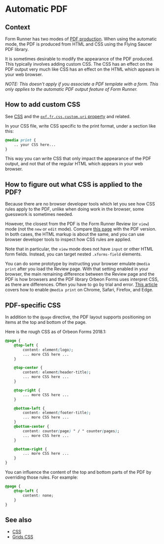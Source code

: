 # Automatic PDF

## Context

Form Runner has two modes of [PDF production](../../form-builder/pdf-production.md). When using the automatic mode, the PDF is produced from HTML and CSS using the Flying Saucer PDF library.

It is sometimes desirable to modify the appearance of the PDF produced. This typically involves adding custom CSS. The CSS has an effect on the PDF output very much like CSS has an effect on the HTML which appears in your web browser.

_NOTE: This doesn't apply if you associate a PDF template with a form. This only applies to the automatic PDF output feature of Form Runner._

## How to add custom CSS

See [CSS](css.md) and the [`oxf.fr.css.custom.uri` property](/form-runner/styling/css#adding-your-own-css-files) and related.

In your CSS file, write CSS specific to the print format, under a section like this:

```css
@media print {
    .. your CSS here...
}
```

This way you can write CSS that only impact the appearance of the PDF output, and not that of the regular HTML which appears in your web browser.

## How to figure out what CSS is applied to the PDF?

Because there are no browser developer tools which let you see how CSS rules apply to the PDF, unlike when doing work in the browser, some guesswork is sometimes needed. 

However, the closest from the PDF is the Form Runner Review (or `view`) mode (not the `new` or `edit` mode). Compare
[this page](http://demo.orbeon.com/orbeon/fr/orbeon/bookshelf/view/891ce63e59c17348f6fda273afe28c2b) with the PDF version. In both cases, the HTML markup is about the same, and you can use browser developer tools to inspect how CSS rules are applied.

Note that in particular, the `view` mode does not have `input` or other HTML form fields. Instead, you can
target nested `.xforms-field` elements.

You can do some prototype by instructing your browser emulate `@media print` after you load the Review page. With that setting enabled in your browser, the main remaining difference between the Review page and the PDF is how browsers and the PDF library Orbeon Forms uses interpret CSS, as there are differences. Often you have to go by trial and error. [This article](https://css-tricks.com/can-you-view-print-stylesheets-applied-directly-in-the-browser/) covers how to enable `@media print` on Chrome, Safari, Firefox, and Edge. 

## PDF-specific CSS

In addition to the `@page` directive, the PDF layout supports positioning on items at the top and bottom of the page. 

Here is the rough CSS as of Orbeon Forms 2018.1:

```css
@page {
    @top-left {
        content: element(logo);
        ... more CSS here ...
    }

    @top-center {
        content: element(header-title);
        ... more CSS here ...
    }

    @top-right {
        ... more CSS here ...
    }

    @bottom-left {
        content: element(footer-title);
        ... more CSS here ...
    }
    @bottom-center {
        content: counter(page) " / " counter(pages);
        ... more CSS here ...
    }

    @bottom-right {
        ... more CSS here ...
    }
}
```

You can influence the content of the top and bottom parts of the PDF by overriding those rules. For example:

```css
@page {
    @top-left {
        content: none;
    }
}
```

## See also

- [CSS](css.md)
- [Grids CSS](grids.md)
